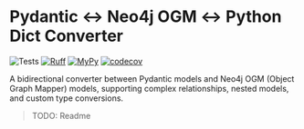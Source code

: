 # Pydantic ↔ Neo4j OGM ↔ Python Dict Converter

![Tests](https://github.com/HardMax71/pydantic-neo4j-dict/actions/workflows/python-tests.yml/badge.svg)
[![Ruff](https://github.com/HardMax71/pydantic-neo4j-dict/actions/workflows/python-tests.yml/badge.svg?branch=main&event=push&label=ruff)](https://github.com/HardMax71/pydantic-neo4j-dict/actions/workflows/python-tests.yml)
[![MyPy](https://github.com/HardMax71/pydantic-neo4j-dict/actions/workflows/python-tests.yml/badge.svg?branch=main&event=push&label=mypy)](https://github.com/HardMax71/pydantic-neo4j-dict/actions/workflows/python-tests.yml)
[![codecov](https://codecov.io/gh/HardMax71/pydantic-neo4j-dict/branch/main/graph/badge.svg)](https://codecov.io/gh/HardMax71/pydantic-neo4j-converter)

A bidirectional converter between Pydantic models and Neo4j OGM (Object Graph Mapper) models, supporting complex relationships, nested models, and custom type conversions.

> TODO: Readme